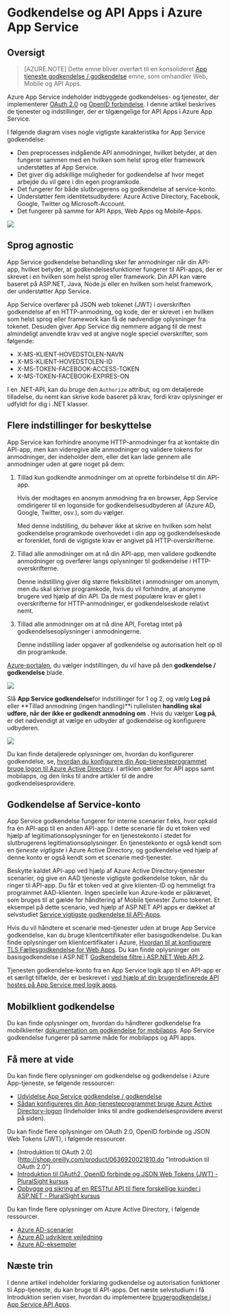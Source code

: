 <properties
    pageTitle="Godkendelse og API Apps i Azure App Service | Microsoft Azure"
    description="Få mere at vide om godkendelse og autorisation tjenesterne, hvor du kan Azure App Service API Apps."
    services="app-service\api"
    documentationCenter=".net"
    authors="tdykstra"
    manager="wpickett"
    editor=""/>

<tags
    ms.service="app-service-api"
    ms.workload="na"
    ms.tgt_pltfrm="na"
    ms.devlang="na"
    ms.topic="article"
    ms.date="05/23/2016"
    ms.author="rachelap"/>

# <a name="authentication-and-authorization-for-api-apps-in-azure-app-service"></a>Godkendelse og API Apps i Azure App Service

## <a name="overview"></a>Oversigt 

> [AZURE.NOTE] Dette emne bliver overført til en konsolideret [App tjeneste godkendelse / godkendelse](../app-service/app-service-authentication-overview.md) emne, som omhandler Web, Mobile og API Apps.

Azure App Service indeholder indbyggede godkendelses- og tjenester, der implementerer [OAuth 2.0](#oauth) og [OpenID forbindelse](#oauth). I denne artikel beskrives de tjenester og indstillinger, der er tilgængelige for API Apps i Azure App Service.

I følgende diagram vises nogle vigtigste karakteristika for App Service godkendelse:

* Den preprocesses indgående API anmodninger, hvilket betyder, at den fungerer sammen med en hvilken som helst sprog eller framework understøttes af App Service.
* Det giver dig adskillige muligheder for godkendelse af hvor meget arbejde du vil gøre i din egen programkode.
* Det fungerer for både slutbrugerens og godkendelse af service-konto. 
* Understøtter fem identitetsudbydere: Azure Active Directory, Facebook, Google, Twitter og Microsoft-Account.
* Det fungerer på samme for API Apps, Web Apps og Mobile-Apps.

![](./media/app-service-api-authentication/api-apps-overview.png)

## <a name="language-agnostic"></a>Sprog agnostic

App Service godkendelse behandling sker før anmodninger når din API-app, hvilket betyder, at godkendelsesfunktioner fungerer til API-apps, der er skrevet i en hvilken som helst sprog eller framework.  Din API kan være baseret på ASP.NET, Java, Node.js eller en hvilken som helst framework, der understøtter App Service.

App Service overfører på JSON web tokenet (JWT) i overskriften godkendelse af en HTTP-anmodning, og kode, der er skrevet i en hvilken som helst sprog eller framework kan få de nødvendige oplysninger fra tokenet. Desuden giver App Service dig nemmere adgang til de mest almindeligt anvendte krav ved at angive nogle speciel overskrifter, som følgende:

* X-MS-KLIENT-HOVEDSTOLEN-NAVN
* X-MS-KLIENT-HOVEDSTOLEN-ID
* X-MS-TOKEN-FACEBOOK-ACCESS-TOKEN
* X-MS-TOKEN-FACEBOOK-EXPIRES-ON
 
I en .NET-API, kan du bruge den `Authorize` attribut, og om detaljerede tilladelse, du nemt kan skrive kode baseret på krav, fordi krav oplysninger er udfyldt for dig i .NET klasser.

## <a name="multiple-protection-options"></a>Flere indstillinger for beskyttelse

App Service kan forhindre anonyme HTTP-anmodninger fra at kontakte din API-app, men kan videregive alle anmodninger og validere tokens for anmodninger, der indeholder dem, eller det kan lade gennem alle anmodninger uden at gøre noget på dem:

1. Tillad kun godkendte anmodninger om at oprette forbindelse til din API-app.

    Hvis der modtages en anonym anmodning fra en browser, App Service omdirigerer til en logonside for godkendelsesudbyderen af (Azure AD, Google, Twitter, osv.), som du vælger. 

    Med denne indstilling, du behøver ikke at skrive en hvilken som helst godkendelse programkode overhovedet i din app og godkendelseskode er forenklet, fordi de vigtigste krav er angivet på HTTP-overskrifterne.

2. Tillad alle anmodninger om at nå din API-app, men validere godkendte anmodninger og overfører langs oplysninger til godkendelse i HTTP-overskrifterne.

    Denne indstilling giver dig større fleksibilitet i anmodninger om anonym, men du skal skrive programkode, hvis du vil forhindre, at anonyme brugere ved hjælp af din API. Da de mest populære krav er gået i overskrifterne for HTTP-anmodninger, er godkendelseskode relativt nemt.
    
3. Tillad alle anmodninger om at nå dine API, Foretag intet på godkendelsesoplysninger i anmodningerne.

    Denne indstilling lader opgaver af godkendelse og autorisation helt op til din programkode.

[Azure-portalen](https://portal.azure.com/), du vælger indstillingen, du vil have på den **godkendelse / godkendelse** blade.

![](./media/app-service-api-authentication/authblade.png)

Slå **App Service godkendelse**for indstillinger for 1 og 2, og vælg **Log på** eller **Tillad anmodning (ingen handling)**i rullelisten **handling skal udføre, når der ikke er godkendt anmodning om** .  Hvis du vælger **Log på**, er det nødvendigt at vælge en udbyder af godkendelse og konfigurere udbyderen.

![](./media/app-service-api-authentication/actiontotake.png)

Du kan finde detaljerede oplysninger om, hvordan du konfigurerer godkendelse, se, [hvordan du konfigurere din App-tjenesteprogrammet bruge logon til Azure Active Directory](../app-service-mobile/app-service-mobile-how-to-configure-active-directory-authentication.md). I artiklen gælder for API apps samt mobilapps, og den links til andre artikler til de andre godkendelsesprovidere.
 
## <a id="internal"></a>Godkendelse af Service-konto

App Service godkendelse fungerer for interne scenarier f.eks, hvor opkald fra én API-app til en anden API-app. I dette scenarie får du et token ved hjælp af legitimationsoplysninger for en tjenestekonto i stedet for slutbrugerens legitimationsoplysninger. En tjenestekonto er også kendt som en *tjeneste vigtigste* i Azure Active Directory, og godkendelse ved hjælp af denne konto er også kendt som et scenarie med-tjenester. 

Beskytte kaldet API-app ved hjælp af Azure Active Directory-tjenester scenarier, og give en AAD tjeneste vigtigste godkendelse token, når du ringer til API-app. Du får et token ved at give klienten-ID og hemmeligt fra programmet AAD-klienten. Ingen specielle kun Azure-kode er påkrævet, som bruges til at gælde for håndtering af Mobile tjenester Zumo tokenet. Et eksempel på dette scenario, ved hjælp af ASP.NET API apps er dækket af selvstudiet [Service vigtigste godkendelse til API-Apps](app-service-api-dotnet-service-principal-auth.md).

Hvis du vil håndtere et scenarie med-tjenester uden at bruge App Service godkendelse, kan du bruge klientcertifikater eller basisgodkendelse. Du kan finde oplysninger om klientcertifikater i Azure, [Hvordan til at konfigurere TLS Fællesgodkendelse for Web Apps](../app-service-web/app-service-web-configure-tls-mutual-auth.md). Du kan finde oplysninger om basisgodkendelse i ASP.NET [Godkendelse filtre i ASP.NET Web API 2](http://www.asp.net/web-api/overview/security/authentication-filters).

Tjenesten godkendelse-konto fra en App Service logik app til en API-app er et særligt tilfælde, der er beskrevet i [ved hjælp af din brugerdefinerede API hostes på App Service med logik apps](../app-service-logic/app-service-logic-custom-hosted-api.md).

## <a name="mobile-client-authentication"></a>Mobilklient godkendelse

Du kan finde oplysninger om, hvordan du håndterer godkendelse fra mobilklienter [dokumentation om godkendelse for mobilapps](../app-service-mobile/app-service-mobile-ios-get-started-users.md). App Service godkendelse fungerer på samme måde for mobilapps og API apps.
  
## <a name="more-information"></a>Få mere at vide

Du kan finde flere oplysninger om godkendelse og godkendelse i Azure App-tjeneste, se følgende ressourcer:

* [Udvidelse App Service godkendelse / godkendelse](/blog/announcing-app-service-authentication-authorization/)
* [Sådan konfigureres din App-tjenesteprogrammet bruge Azure Active Directory-logon](../app-service-mobile/app-service-mobile-how-to-configure-active-directory-authentication.md) (Indeholder links til andre godkendelsesprovidere øverst på siden). 

Du kan finde flere oplysninger om OAuth 2.0, OpenID forbinde og JSON Web Tokens (JWT), i følgende ressourcer.

* [Introduktion til OAuth 2.0] (http://shop.oreilly.com/product/0636920021810.do "Introduktion til OAuth 2.0") 
* [Introduktion til OAuth2, OpenID forbinde og JSON Web Tokens (JWT) - PluralSight kursus](http://www.pluralsight.com/courses/oauth2-json-web-tokens-openid-connect-introduction) 
* [Opbygge og sikring af en RESTful API til flere forskellige kunder i ASP.NET - PluralSight kursus](http://www.pluralsight.com/courses/building-securing-restful-api-aspdotnet)

Du kan finde flere oplysninger om Azure Active Directory, i følgende ressourcer.

* [Azure AD-scenarier](http://aka.ms/aadscenarios)
* [Azure AD udviklere vejledning](http://aka.ms/aaddev)
* [Azure AD-eksempler](http://aka.ms/aadsamples)

## <a name="next-steps"></a>Næste trin

I denne artikel indeholder forklaring godkendelse og autorisation funktioner til App-tjeneste, du kan bruge til API-apps. Det næste selvstudium i få Introduktion serien viser, hvordan du implementere [brugergodkendelse i App Service API Apps](app-service-api-dotnet-user-principal-auth.md).
